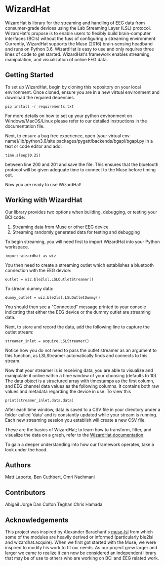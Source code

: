 # WizardHat

WizardHat is library for the streaming and handling of EEG data from consumer-grade devices using the Lab Streaming Layer (LSL) protocol. WizardHat's prupose is to enable users to flexibly build brain-computer interfaces (BCIs) without the fuss of configuring a streaming environment. Currently, WizardHat supports the Muse (2016) brain-sensing headband and runs on Python 3.6. WizardHat is easy to use and only requires three lines of code to get started. WizardHat's framework enables streaming, manipulation, and visualization of online EEG data. 

## Getting Started

To set up WizardHat, begin by cloning this repository on your local environment. Once cloned, ensure you are in a new virtual environment and download the required depencies.

	pip install -r requirements.txt

For more details on how to set up your python environment on Windows/MacOS/Linux please refer to our detailed instructions in the documentation file.

Next, to ensure a bug free experience, open [your virtual env name]/lib/python3.6/site packages/pygatt/backends/bgapi/bgapi.py in a text or code editor and add:

	time.sleep(0.25)

between line 200 and 201 and save the file. This ensures that the bluetooth protocol will be given adequate time to connect to the Muse before timing out.

Now you are ready to use WizardHat!

## Working with WizardHat

Our library provides two options when building, debugging, or testing your BCI code:

1) Streaming data from Muse or other EEG device
2) Streaming randomly generated data for testing and debugging

To begin streaming, you will need first to import WizardHat into your Python workspace.

	import wizardhat as wiz

You then need to create a streaming outlet which establishes a bluetooth connection with the EEG device:

	outlet = wiz.ble2lsl.LSLOutletStreamer()

To stream dummy data:

	dummy_outlet = wiz.ble2lsl.LSLOutletDummy()

You should then see a "Connected" message printed to your console indicating that either the EEG device or the dummy outlet are streaming data.

Next, to store and record the data, add the following line to capture the outlet stream:

	streamer_inlet = acquire.LSLStreamer()

Notice how you do not need to pass the outlet streamer as an argument to this function, as LSLStreamer automatically finds and connects to this stream.

Now that your streamer is is receiving data, you are able to visualize and manipulate it online within a time window of your choosing (defaults to 10). The data object is a structured array with timestamps as the first column, and EEG channel data values as the following columns. It contains both raw values and metadata regarding the device in use. To view this

	print(streamer_inlet.data.data)

After each time window, data is saved to a CSV file in your directory under a folder called 'data' and is constantly updated while your stream is running. Each new streaming session you establish will create a new CSV file. 

These are the basics of WizardHat; to learn how to transform, filter, and visualize the data on a graph, refer to the [WizardHat documentation](https://docs.google.com/document/d/1dOymsVdVxN3SgN3mRIzHV1xmjpIjEvz5QSDIQ66D6To/edit?usp=sharing).

To gain a deeper understanding into how our framework operates, take a look under the hood.

## Authors
Matt Laporte, 
Ben Cuthbert,
Omri Nachmani

## Contributors 
Abigail
Jorge
Dan
Colton
Teghan
Chris
Hamada

## Acknowledgements 
This project was inspired by Alexander Barachant's [muse-lsl](https://github.com/alexandrebarachant/muse-lsl) from which some of the modules are heavily derived or informed (particularly ble2lsl and wizardhat.acquire). When we first got started with the Muse, we were inspired to modify his work to fit our needs. As our project grew larger and larger we came to realize it can now be considered an independent library that may be of use to others who are working on BCI and EEG related work.
